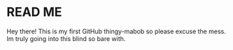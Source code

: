 # READ ME
Hey there! This is my first GitHub thingy-mabob so please excuse the mess.
Im truly going into this blind so bare with.
